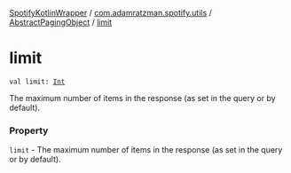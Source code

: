 [SpotifyKotlinWrapper](../../index.md) / [com.adamratzman.spotify.utils](../index.md) / [AbstractPagingObject](index.md) / [limit](./limit.md)

# limit

`val limit: `[`Int`](https://kotlinlang.org/api/latest/jvm/stdlib/kotlin/-int/index.html)

The maximum number of items in the response (as set in the query or by default).

### Property

`limit` - The maximum number of items in the response (as set in the query or by default).